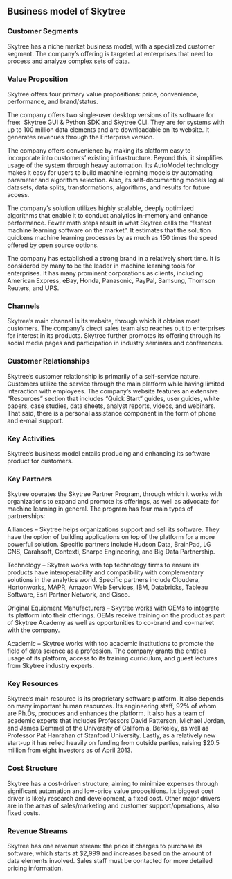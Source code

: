 Business model of Skytree
-------------------------

 ### Customer Segments

 Skytree has a niche market business model, with a specialized customer segment. The company’s offering is targeted at enterprises that need to process and analyze complex sets of data.

 ### Value Proposition

 Skytree offers four primary value propositions: price, convenience, performance, and brand/status.

 The company offers two single-user desktop versions of its software for free:  Skytree GUI & Python SDK and Skytree CLI. They are for systems with up to 100 million data elements and are downloadable on its website. It generates revenues through the Enterprise version.

 The company offers convenience by making its platform easy to incorporate into customers’ existing infrastructure. Beyond this, it simplifies usage of the system through heavy automation. Its AutoModel technology makes it easy for users to build machine learning models by automating parameter and algorithm selection. Also, its self-documenting models log all datasets, data splits, transformations, algorithms, and results for future access.

 The company’s solution utilizes highly scalable, deeply optimized algorithms that enable it to conduct analytics in-memory and enhance performance. Fewer math steps result in what Skytree calls the “fastest machine learning software on the market”. It estimates that the solution quickens machine learning processes by as much as 150 times the speed offered by open source options.

 The company has established a strong brand in a relatively short time. It is considered by many to be the leader in machine learning tools for enterprises. It has many prominent corporations as clients, including American Express, eBay, Honda, Panasonic, PayPal, Samsung, Thomson Reuters, and UPS.

 ### Channels

 Skytree’s main channel is its website, through which it obtains most customers. The company’s direct sales team also reaches out to enterprises for interest in its products. Skytree further promotes its offering through its social media pages and participation in industry seminars and conferences.

 ### Customer Relationships

 Skytree’s customer relationship is primarily of a self-service nature. Customers utilize the service through the main platform while having limited interaction with employees. The company’s website features an extensive “Resources” section that includes “Quick Start” guides, user guides, white papers, case studies, data sheets, analyst reports, videos, and webinars. That said, there is a personal assistance component in the form of phone and e-mail support.

 ### Key Activities

 Skytree’s business model entails producing and enhancing its software product for customers.

 ### Key Partners

 Skytree operates the Skytree Partner Program, through which it works with organizations to expand and promote its offerings, as well as advocate for machine learning in general. The program has four main types of partnerships:

 Alliances – Skytree helps organizations support and sell its software. They have the option of building applications on top of the platform for a more powerful solution. Specific partners include Hudson Data, BrainPad, LG CNS, Carahsoft, Contexti, Sharpe Engineering, and Big Data Partnership.

 Technology – Skytree works with top technology firms to ensure its products have interoperability and compatibility with complementary solutions in the analytics world. Specific partners include Cloudera, Hortonworks, MAPR, Amazon Web Services, IBM, Databricks, Tableau Software, Esri Partner Network, and Cisco.

 Original Equipment Manufacturers – Skytree works with OEMs to integrate its platform into their offerings. OEMs receive training on the product as part of Skytree Academy as well as opportunities to co-brand and co-market with the company.

 Academic – Skytree works with top academic institutions to promote the field of data science as a profession. The company grants the entities usage of its platform, access to its training curriculum, and guest lectures from Skytree industry experts.

 ### Key Resources

 Skytree’s main resource is its proprietary software platform. It also depends on many important human resources. Its engineering staff, 92% of whom are Ph.Ds, produces and enhances the platform. It also has a team of academic experts that includes Professors David Patterson, Michael Jordan, and James Demmel of the University of California, Berkeley, as well as Professor Pat Hanrahan of Stanford University. Lastly, as a relatively new start-up it has relied heavily on funding from outside parties, raising $20.5 million from eight investors as of April 2013.

 ### Cost Structure

 Skytree has a cost-driven structure, aiming to minimize expenses through significant automation and low-price value propositions. Its biggest cost driver is likely research and development, a fixed cost. Other major drivers are in the areas of sales/marketing and customer support/operations, also fixed costs.

 ### Revenue Streams

 Skytree has one revenue stream: the price it charges to purchase its software, which starts at $2,999 and increases based on the amount of data elements involved. Sales staff must be contacted for more detailed pricing information.